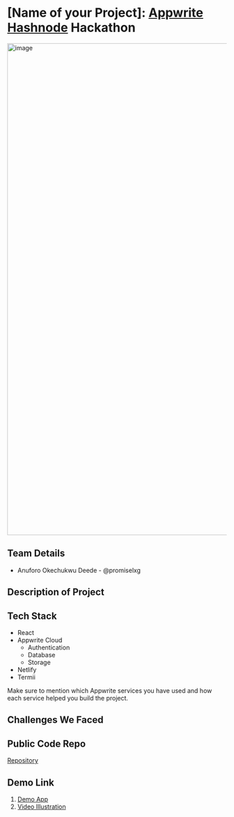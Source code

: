 # [Name of your Project]: [Appwrite](https://appwrite.io) [Hashnode](https://hashnode.com) Hackathon

<img width="1128" alt="image" src="https://res.cloudinary.com/promiselxg/image/upload/v1685933233/appwrite/sendSMS_-_sendsms.netlify.app_o7uiko.png">

## Team Details

- Anuforo Okechukwu Deede - @promiselxg

## Description of Project

<!--- Add the description of your project in this section -->

## Tech Stack

- React
- Appwrite Cloud
  - Authentication
  - Database
  - Storage
- Netlify
- Termii

Make sure to mention which Appwrite services you have used and how each service helped you build the project.

## Challenges We Faced

<!--- Mentions what challenges you faced in the development process and how you overcame those -->

## Public Code Repo

[Repository](https://github.com/promiselxg/appwrite-hashnode-may-hackathon)

## Demo Link

1.  [Demo App](https://sendsms.netlify.app)
2.  [Video Illustration](https://res.cloudinary.com/promiselxg/video/upload/v1685933230/appwrite/sendSMS_hb7ble.mp4)
